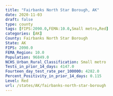 ```yaml
---
title: "Fairbanks North Star Borough, AK"
date: 2020-11-03
draft: false
type: county
tags: [FIPS:2090.0,FEMA:10.0,Small metro,Red]
categories: [AK]
County: Fairbanks North Star Borough
State: AK
FIPS: 2090.0
FEMA_Region: 10.0
Population: 96849.0
NCHS_Urban_Rural_Classification: Small metro
Tests_in_prior_14_days: 4147.0
Fourteen_day_test_rate_per_100000: 4282.0
Percent_Positivity_in_prior_14_days: 0.115
Level: Red
url: /states/AK/fairbanks-north-star-borough
---
```



